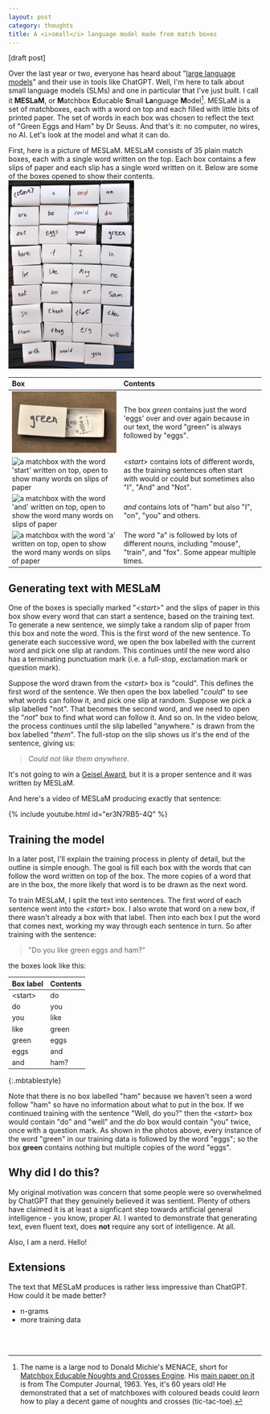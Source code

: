 ```yaml
---
layout: post
category: thoughts
title: A <i>small</i> language model made from match boxes
---
```


[draft post]

Over the last year or two, everyone has heard about "[large language models](https://en.wikipedia.org/wiki/Large_language_model)" and their use in tools like ChatGPT.  Well, I'm here to talk about small language models (SLMs) and one in particular that I've just built. I call it **MESLaM**, or **M**atchbox **E**ducable **S**mall **La**nguage **M**odel[^1]. MESLaM is a set of matchboxes, each with a word on top and each filled with little bits of printed paper. The set of words in each box was chosen to reflect the text of "Green Eggs and Ham" by Dr Seuss. And that's it: no computer, no wires, no AI. Let's look at the model and what it can do.

First, here is a picture of MESLaM. MESLaM consists of 35 plain match boxes, each with a single word written on the top. Each box contains a few slips of paper and each slip has a single word written on it. Below are some of the boxes opened to show their contents.
<img  src="/images/matchboxes/35_match_boxes.jpeg" alt="35 white match boxes each with a word written on the top" width="250"/>



| Box                                                                                                                                                                         | Contents                                                                                                                                         |
| :-------------------------------------------------------------------------------------------------------------------------------------------------------------------------- | :----------------------------------------------------------------------------------------------------------------------------------------------- |
| <img src="/images/matchboxes/contents_green.JPG" alt="a matchbox with the word 'green' written on top, open to show the word eggs on multiple slips of paper" width="300"/> | The box *green* contains just the word 'eggs' over and over again because in our text, the word "green" is always followed by "eggs".            |
| <img src="/images/matchboxes/contents_start.JPG" alt="a matchbox with the word 'start' written on top, open to show many words on slips of paper" width="300"/>             | *\<start\>* contains lots of different words, as the training sentences often start with would or could but sometimes also "I", "And" and "Not". |
| <img src="/images/matchboxes/contents_and.JPG" alt="a matchbox with the word 'and' written on top, open to show the word many words on slips of paper" width="300"/>        | *and* contains lots of "ham" but also "I", "on", "you" and others.                                                                               |
| <img src="/images/matchboxes/contents_a.JPG" alt="a matchbox with the word 'a' written on top, open to show the word many words on slips of paper" width="300"/>            | The word "a" is followed by lots of different nouns, including "mouse", "train", and "fox". Some appear multiple times.                          |



## Generating text with MESLaM

One of the boxes is specially marked "*\<start\>*" and the slips of paper in this box show every word that can start a sentence, based on the training text. To generate a new sentence, we simply take a random slip of paper from this box and note the word. This is the first word of the new sentence. To generate each successive word, we open the box labelled with the current word and pick one slip at random. This continues until the new word also has a terminating punctuation mark (i.e. a full-stop, exclamation mark or question mark). 

Suppose the word drawn from the *\<start\>* box is "could". This defines the first word of the sentence. We then open the box labelled "*could*" to see what words can follow it, and pick one slip at random. Suppose we pick a slip labelled "not". That becomes the second word, and we need to open the "*not*" box to find what word can follow it. And so on. In the video below, the process continues until the slip labelled "anywhere." is drawn from the box labelled "*them*". The full-stop on the slip shows us it's the end of the sentence, giving us:

> <i>Could not like them anywhere.</i>

It's not going to win a [Geisel Award](https://www.ala.org/alsc/awardsgrants/bookmedia/geisel), but it is a proper sentence and it was written by MESLaM.

And here's a video of MESLaM producing exactly that sentence:

{% include youtube.html id="er3N7RB5-4Q" %}

## Training the model

In a later post, I'll explain the training process in plenty of detail, but the outline is simple enough. The goal is fill each box with the words that can follow the word written on top of the box. The more copies of a word that are in the box, the more likely that word is to be drawn as the next word.

To train MESLaM, I split the text into sentences. The first word of each sentence went into the *\<start\>* box.  I also wrote that word on a new box, if there wasn't already a box with that label. Then into each box I put the word that comes next, working my way through each sentence in turn. So after training with the sentence:

> "Do you like green eggs and ham?"

the boxes look like this:

| Box label | Contents |
| :-------- | :------- |
| \<start\> | do       |
| do        | you      |
| you       | like     |
| like      | green    |
| green     | eggs     |
| eggs      | and      |
| and       | ham?     |
{:.mbtablestyle}

Note that there is no box labelled "ham" because we haven't seen a word follow "ham" so have no information about what to put in the box. If we continued training with the sentence "Well, do you?" then the *\<start\>* box would contain "do" and "well" and the *do* box would contain "you" twice, once with a question mark. As shown in the photos above, every instance of the word "green" in our training data is followed by the word "eggs"; so the box **green** contains nothing but multiple copies of the word "eggs".

## Why did I do this?

My original motivation was concern that some people were so overwhelmed by ChatGPT that they genuinely believed it was sentient. Plenty of others have claimed it is at least a signficant step towards artificial general intelligence - you know, proper AI. I wanted to demonstrate that generating text, even fluent text, does **not** require any sort of intelligence. At all. 

Also, I am a nerd. Hello!

## Extensions

The text that MESLaM produces is rather less impressive than ChatGPT. How could it be made better? 

* n-grams
* more training data


<br>
<br>

[^1]: The name is a large nod to Donald Michie's MENACE, short for [Matchbox Educable Noughts and Crosses Engine](https://en.wikipedia.org/wiki/Matchbox_Educable_Noughts_and_Crosses_Engine). His [main paper on it](https://people.csail.mit.edu/brooks/idocs/matchbox.pdf) is from The Computer Journal, 1963. Yes, it's 60 years old! He demonstrated that a set of matchboxes with coloured beads could *learn* how to play a decent game of noughts and crosses (tic-tac-toe).
